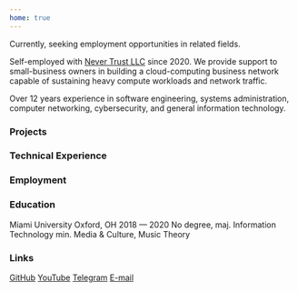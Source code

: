 ```yaml
---
home: true
---
```

<script setup>
import Projects from './components/Projects.vue';
import Employment from './components/Employment.vue';
import TechnicalExperience from './components/TechnicalExperience.vue';
</script>

Currently, seeking employment opportunities in related fields.

Self-employed with [Never Trust LLC](https://nevertrustllc.com) since 2020. We provide support to small-business owners 
in building a cloud-computing business network capable of sustaining heavy compute workloads and network traffic.

Over 12 years experience in software engineering, 
systems administration,
computer networking, 
cybersecurity, 
and general information technology.

### Projects
<Projects />

### Technical Experience
<TechnicalExperience />

### Employment
<Employment />

### Education
<div class="p-2 flex flex-col gap-2">
  <span class="text-left">
    <span class="font-display font-bold text-lg">Miami University</span>
    <span class="ml-2 font-sans font-normal">Oxford, OH</span>
    <span class="ml-2 text-sm text-neutral-600 dark:text-neutral-400">2018 &mdash; 2020</span>
  </span>
  <span class="font-mono indent-8 text-sm text-neutral-600 dark:text-neutral-400">No degree, maj. Information Technology min. Media & Culture, Music Theory</span>
</div>

### Links
<span class="flex flex-row justify-between">
<a class="font-mono text-sm" href="https://github.com/possiblemeatball" target="_blank">GitHub</a>
<a class="font-mono text-sm" href="https://youtube.com/@possiblemeatball" target="_blank">YouTube</a>
<a class="font-mono text-sm" href="https://t.me/possiblemeatball" target="_blank">Telegram</a>
<a class="font-mono text-sm" href="mailto:meatball@manthrowshat.net" target="_blank">E-mail</a>
</span>